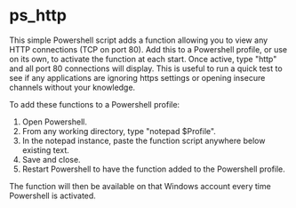 # ps_http
This simple Powershell script adds a function allowing you to view any HTTP connections (TCP on port 80).
Add this to a Powershell profile, or use on its own, to activate the function at each start. 
Once active, type "http" and all port 80 connections will display.
This is useful to run a quick test to see if any applications are ignoring https settings or opening insecure channels without your knowledge.

To add these functions to a Powershell profile:

1. Open Powershell.
2. From any working directory, type "notepad $Profile".
3. In the notepad instance, paste the function script anywhere below existing text.
4. Save and close.
5. Restart Powershell to have the function added to the Powershell profile.

The function will then be available on that Windows account every time Powershell is activated.
